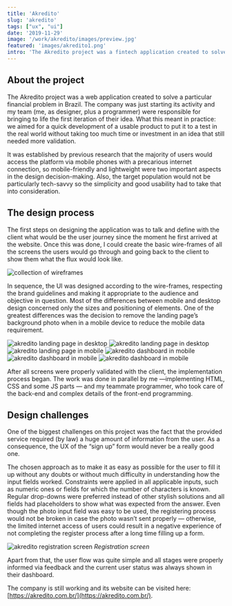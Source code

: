```yaml
---
title: 'Akredito'
slug: 'akredito'
tags: ["ux", "ui"]
date: '2019-11-29'
image: '/work/akredito/images/preview.jpg'
featured: 'images/akredito1.png'
intro: 'The Akredito project was a fintech application created to solve a common financial problem in Brazil.'
---
```


## About the project

The Akredito project was a web application created to solve a particular financial problem in Brazil. The company was just starting its activity and my team (me, as designer, plus a programmer) were responsible for bringing to life the first iteration of their idea. What this meant in practice: we aimed for a quick development of a usable product to put it to a test in the real world without taking too much time or investment in an idea that still needed more validation.

It was established by previous research that the majority of users would access the platform via mobile phones with a precarious internet connection, so mobile-friendly and lightweight were two important aspects in the design decision-making. Also, the target population would not be particularly tech-savvy so the simplicity and good usability had to take that into consideration.

## The design process

The first steps on designing the application was to talk and define with the client what would be the user journey since the moment he first arrived at the website. Once this was done, I could create the basic wire-frames of all the screens the users would go through and going back to the client to show them what the flux would look like.

![collection of wireframes](images/akredito-wireframes.png)

In sequence, the UI was designed according to the wire-frames, respecting the brand guidelines and making it appropriate to the audience and objective in question. Most of the differences between mobile and desktop design concerned only the sizes and positioning of elements. One of the greatest differences was the decision to remove the landing page’s background photo when in a mobile device to reduce the mobile data requirement.

![akredito landing page in desktop](images/akredito1.png)
![akredito landing page in desktop](images/akredito2.png)
![akredito landing page in mobile](images/akredito3.png)
![akredito dashboard in mobile](images/akredito4.png)
![akredito dashboard in mobile](images/akredito5.png)
![akredito dashboard in mobile](images/akredito6.png)

After all screens were properly validated with the client, the implementation process began. The work was done in parallel by me —implementing HTML, CSS and some JS parts — and my teammate programmer, who took care of the back-end and complex details of the front-end programming.

## Design challenges

One of the biggest challenges on this project was the fact that the provided service required (by law) a huge amount of information from the user. As a consequence, the UX of the “sign up” form would never be a really good one.

The chosen approach as to make it as easy as possible for the user to fill it up without any doubts or without much difficulty in understanding how the input fields worked. Constraints were applied in all applicable inputs, such as numeric ones or fields for which the number of characters is known. Regular drop-downs were preferred instead of other stylish solutions and all fields had placeholders to show what was expected from the answer. Even though the photo input field was easy to be used, the registering process would not be broken in case the photo wasn’t sent properly — otherwise, the limited internet access of users could result in a negative experience of not completing the register process after a long time filling up a form.

![akredito registration screen](images/akredito7.png)
*Registration screen*

Apart from that, the user flow was quite simple and all stages were properly informed via feedback and the current user status was always shown in their dashboard.

The company is still working and its website can be visited here: [https://akredito.com.br/](https://akredito.com.br/).

